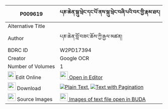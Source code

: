 |P009619|པཎ་ཆེན་སྐུ་ཕྲེང་དང་པོ་ནས་སྐུ་ཕྲེང་བཞི་པའི་བར་གྱི་རྣམ་ཐར། 
| --- | --- 
|Alternative Title |
|Author| པཎ་ཆེན་བློ་བཟང་ཆོས་ཀྱི་རྒྱལ་མཚན།
|BDRC ID | W2PD17394
|Creator | Google OCR
|Number of Volumes| 1
|<img width="25" src="https://img.icons8.com/color/25/000000/edit-property.png">Edit Online| [<img width="25" src="https://avatars.githubusercontent.com/u/45091458?s=200&v=4"> Open in Editor](http://editor.openpecha.org/P009619)
|<img width="25" src="https://img.icons8.com/fluent/48/000000/download-2.png"/>  Download | [![](https://img.icons8.com/color/20/000000/txt.png)Plain Text](https://github.com/Openpecha/P009619/releases/download/v2/penchen_kutreng_dangpo_ne_kutr_plain_P009619.zip), [![](https://img.icons8.com/color/20/000000/txt.png)Text with Pagination](https://github.com/Openpecha/P009619/releases/download/v2/penchen_kutreng_dangpo_ne_kutr_pages_P009619.zip)
|<img width="25" src="https://img.icons8.com/plasticine/100/000000/pictures-folder.png"/>  Source Images | [<img width="25" src="https://library.bdrc.io/icons/BUDA-small.svg"> Images of text file open in BUDA](https://library.bdrc.io/show/bdr:W2PD17394)